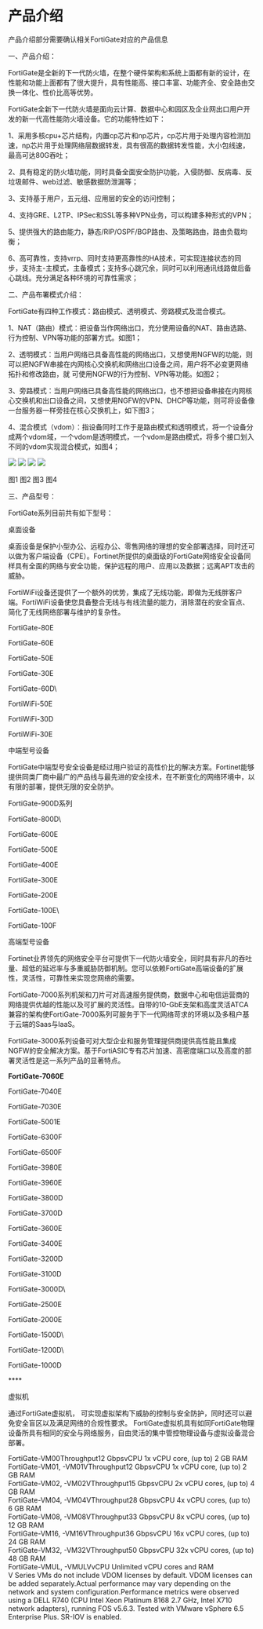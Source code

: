 # 产品介绍

产品介绍部分需要确认相关FortiGate对应的产品信息

一、产品介绍：

FortiGate是全新的下一代防火墙，在整个硬件架构和系统上面都有新的设计，在性能和功能上面都有了很大提升，具有性能高、接口丰富、功能齐全、安全路由交换一体化、性价比高等优势。

FortiGate全新下一代防火墙是面向云计算、数据中心和园区及企业网出口用户开发的新一代高性能防火墙设备。它的功能特性如下：

1、采用多核cpu+芯片结构，内置cp芯片和np芯片，cp芯片用于处理内容检测加速，np芯片用于处理网络层数据转发，具有很高的数据转发性能，大小包线速，最高可达80G吞吐；

2、具有稳定的防火墙功能，同时具备全面安全防护功能，入侵防御、反病毒、反垃圾邮件、web过滤、敏感数据防泄漏等；

3、支持基于用户，五元组、应用层的安全的访问控制；

4、支持GRE、L2TP、IPSec和SSL等多种VPN业务，可以构建多种形式的VPN；

5、提供强大的路由能力，静态/RIP/OSPF/BGP路由、及策略路由，路由负载均衡；

6、高可靠性，支持vrrp、同时支持更高靠性的HA技术，可实现连接状态的同步，支持主-主模式，主备模式；支持多心跳冗余，同时可以利用通讯线路做后备心跳线。充分满足各种环境的可靠性需求；

二、产品布署模式介绍：

FortiGate有四种工作模式：路由模式、透明模式、旁路模式及混合模式。

1、NAT（路由）模式：把设备当作网络出口，充分使用设备的NAT、路由选路、行为控制、VPN等功能的部署方式。如图1；

2、透明模式：当用户网络已具备高性能的网络出口，又想使用NGFW的功能，则可以把NGFW串接在内网核心交换机和网络出口设备之间，用户将不必变更网络拓扑和修改路由，就 可使用NGFW的行为控制、VPN等功能。如图2；

3、旁路模式：当用户网络已具备高性能的网络出口，也不想把设备串接在内网核心交换机和出口设备之间，又想使用NGFW的VPN、DHCP等功能，则可将设备像一台服务器一样旁挂在核心交换机上，如下图3；

4、混合模式（vdom）：指设备同时工作于是路由模式和透明模式，将一个设备分成两个vdom域，一个vdom是透明模式，一个vdom是路由模式，将多个接口划入不同的vdom实现混合模式，如图4；

&#x20;           ![](https://fortinet-public.s3.cn-north-1.amazonaws.com.cn/Handbook\_Of\_FortiGate\_Products/HTML/4b2b0698\_1cfc040f\_0.jpg)                        ![](https://fortinet-public.s3.cn-north-1.amazonaws.com.cn/Handbook\_Of\_FortiGate\_Products/HTML/4b2b0698\_1ce0040e\_0.jpg)                       ![](https://fortinet-public.s3.cn-north-1.amazonaws.com.cn/Handbook\_Of\_FortiGate\_Products/HTML/4b2b0698\_1cf4040f\_0.jpg)      ![](https://fortinet-public.s3.cn-north-1.amazonaws.com.cn/Handbook\_Of\_FortiGate\_Products/HTML/4b2b0698\_1d050411\_0.jpg)

&#x20;                图1                                            图2                                                                图3                                                                     图4

三、产品型号：

FortiGate系列目前共有如下型号：

桌面设备

桌面设备是保护小型办公、远程办公、零售网络的理想的安全部署选择，同时还可以做为客户端设备（CPE）。Fortinet所提供的桌面级的FortiGate网络安全设备同样具有全面的网络与安全功能，保护远程的用户、应用以及数据；远离APT攻击的威胁。

FortiWiFi设备还提供了一个额外的优势，集成了无线功能，即做为无线胖客户端。FortiWiFi设备使您具备整合无线与有线流量的能力，消除潜在的安全盲点、简化了无线网络部署与维护的复杂性。

&#x20;  FortiGate-80E

&#x20;  FortiGate-60E

&#x20;  FortiGate-50E

&#x20;  FortiGate-30E&#x20;

&#x20;  FortiGate-60D\


&#x20;  FortiWiFi-50E

&#x20;  FortiWiFi-30D

&#x20;  FortiWiFi-30E

中端型号设备

FortiGate中端型号安全设备是经过用户验证的高性价比的解决方案。Fortinet能够提供同类厂商中最广的产品线与最先进的安全技术，在不断变化的网络环境中，以有限的部署，提供无限的安全防护。

&#x20;  FortiGate-900D系列

&#x20;  FortiGate-800D\


&#x20;  FortiGate-600E

&#x20;  FortiGate-500E

&#x20;  FortiGate-400E

&#x20;  FortiGate-300E

&#x20;  FortiGate-200E

&#x20;  FortiGate-100E\


&#x20;  FortiGate-100F

高端型号设备

Fortinet业界领先的网络安全平台可提供下一代防火墙安全，同时具有非凡的吞吐量、超低的延迟率与多重威胁防御机制。您可以依赖FortiGate高端设备的扩展性，灵活性，可靠性来实现您网络的需要。

FortiGate-7000系列机架和刀片可对高速服务提供商，数据中心和电信运营商的网络提供优越的性能以及可扩展的灵活性。自带的10-GbE支架和高度灵活ATCA兼容的架构使FortiGate-7000系列可服务于下一代网络苛求的环境以及多租户基于云端的Saas与IaaS。

FortiGate-3000系列设备可对大型企业和服务管理提供商提供高性能且集成NGFW的安全解决方案。基于FortiASIC专有芯片加速、高密度端口以及高度的部署灵活性是这一系列产品的显著特点。

&#x20; **FortiGate-7060E**

&#x20;  FortiGate-7040E

&#x20;  FortiGate-7030E

&#x20;  FortiGate-5001E

&#x20;  FortiGate-6300F

&#x20;  FortiGate-6500F

&#x20;  FortiGate-3980E

&#x20;  FortiGate-3960E

&#x20;  FortiGate-3800D

&#x20;  FortiGate-3700D

&#x20;  FortiGate-3600E

&#x20;  FortiGate-3400E

&#x20;  FortiGate-3200D

&#x20;  FortiGate-3100D

&#x20;  FortiGate-3000D\


&#x20;  FortiGate-2500E

&#x20;  FortiGate-2000E

&#x20;  FortiGate-1500D\


&#x20;  FortiGate-1200D\


&#x20;  FortiGate-1000D

&#x20;  ****  &#x20;

虚拟机

通过FortiGate虚拟机， 可实现虚拟架构下威胁的控制与安全防护，同时还可以避免安全盲区以及满足网络的合规性要求。 FortiGate虚拟机具有如同FortiGate物理设备所具有相同的安全与网络服务，自由灵活的集中管控物理设备与虚拟设备混合部署。

FortiGate-VM00Throughput12 GbpsvCPU       1x vCPU core, (up to) 2 GB RAM\
FortiGate-VM01, -VM01VThroughput12 GbpsvCPU       1x vCPU core, (up to) 2 GB RAM\
FortiGate-VM02, -VM02VThroughput15 GbpsvCPU       2x vCPU cores, (up to) 4 GB RAM\
FortiGate-VM04, -VM04VThroughput28 GbpsvCPU       4x vCPU cores, (up to) 6 GB RAM\
FortiGate-VM08, -VM08VThroughput33 GbpsvCPU       8x vCPU cores, (up to) 12 GB RAM\
FortiGate-VM16, -VM16VThroughput36 GbpsvCPU       16x vCPU cores, (up to) 24 GB RAM\
FortiGate-VM32, -VM32VThroughput50 GbpsvCPU       32x vCPU cores, (up to) 48 GB RAM\
FortiGate-VMUL, -VMULVvCPU       Unlimited vCPU cores and RAM\
V Series VMs do not include VDOM licenses by default.  VDOM licenses can be added separately.Actual performance may vary depending on the network and system configuration.Performance metrics were observed using a DELL R740 (CPU Intel Xeon Platinum 8168 2.7 GHz, Intel X710 network adapters), running FOS v5.6.3. Tested with VMware vSphere 6.5 Enterprise Plus. SR-IOV is enabled.
